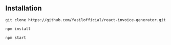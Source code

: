 ## Installation

```
git clone https://github.com/fasilofficial/react-invoice-generator.git

npm install

npm start
```
